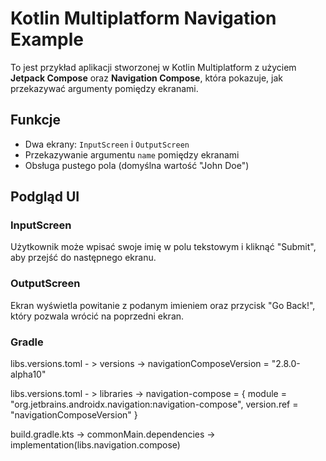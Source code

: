 # Kotlin Multiplatform Navigation Example 

To jest przykład aplikacji stworzonej w Kotlin Multiplatform z użyciem **Jetpack Compose** oraz **Navigation Compose**, która pokazuje, jak przekazywać argumenty pomiędzy ekranami.

##  Funkcje

- Dwa ekrany: `InputScreen` i `OutputScreen`
- Przekazywanie argumentu `name` pomiędzy ekranami
- Obsługa pustego pola (domyślna wartość "John Doe")

##  Podgląd UI

###  InputScreen

Użytkownik może wpisać swoje imię w polu tekstowym i kliknąć "Submit", aby przejść do następnego ekranu.

###  OutputScreen

Ekran wyświetla powitanie z podanym imieniem oraz przycisk "Go Back!", który pozwala wrócić na poprzedni ekran.

### Gradle

libs.versions.toml - >  versions -> navigationComposeVersion = "2.8.0-alpha10"

libs.versions.toml - > libraries -> navigation-compose = { module = "org.jetbrains.androidx.navigation:navigation-compose", version.ref = "navigationComposeVersion" }

build.gradle.kts -> commonMain.dependencies -> implementation(libs.navigation.compose)
